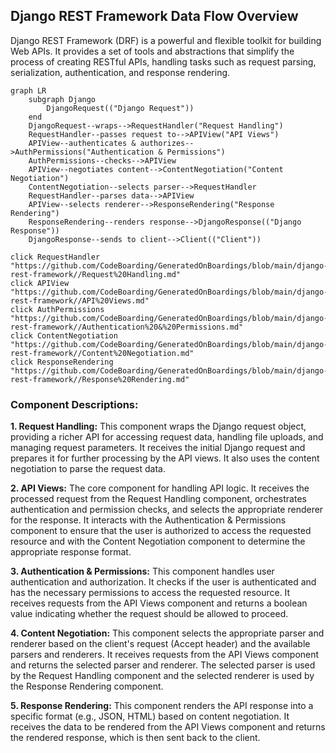 ## Django REST Framework Data Flow Overview

Django REST Framework (DRF) is a powerful and flexible toolkit for building Web APIs. It provides a set of tools and abstractions that simplify the process of creating RESTful APIs, handling tasks such as request parsing, serialization, authentication, and response rendering.

```mermaid
graph LR
    subgraph Django
        DjangoRequest(("Django Request"))
    end
    DjangoRequest--wraps-->RequestHandler("Request Handling")
    RequestHandler--passes request to-->APIView("API Views")
    APIView--authenticates & authorizes-->AuthPermissions("Authentication & Permissions")
    AuthPermissions--checks-->APIView
    APIView--negotiates content-->ContentNegotiation("Content Negotiation")
    ContentNegotiation--selects parser-->RequestHandler
    RequestHandler--parses data-->APIView
    APIView--selects renderer-->ResponseRendering("Response Rendering")
    ResponseRendering--renders response-->DjangoResponse(("Django Response"))
    DjangoResponse--sends to client-->Client(("Client"))

click RequestHandler "https://github.com/CodeBoarding/GeneratedOnBoardings/blob/main/django-rest-framework//Request%20Handling.md"
click APIView "https://github.com/CodeBoarding/GeneratedOnBoardings/blob/main/django-rest-framework//API%20Views.md"
click AuthPermissions "https://github.com/CodeBoarding/GeneratedOnBoardings/blob/main/django-rest-framework//Authentication%20&%20Permissions.md"
click ContentNegotiation "https://github.com/CodeBoarding/GeneratedOnBoardings/blob/main/django-rest-framework//Content%20Negotiation.md"
click ResponseRendering "https://github.com/CodeBoarding/GeneratedOnBoardings/blob/main/django-rest-framework//Response%20Rendering.md"

```

### Component Descriptions:

**1. Request Handling:** This component wraps the Django request object, providing a richer API for accessing request data, handling file uploads, and managing request parameters. It receives the initial Django request and prepares it for further processing by the API views. It also uses the content negotiation to parse the request data.

**2. API Views:** The core component for handling API logic. It receives the processed request from the Request Handling component, orchestrates authentication and permission checks, and selects the appropriate renderer for the response. It interacts with the Authentication & Permissions component to ensure that the user is authorized to access the requested resource and with the Content Negotiation component to determine the appropriate response format.

**3. Authentication & Permissions:** This component handles user authentication and authorization. It checks if the user is authenticated and has the necessary permissions to access the requested resource. It receives requests from the API Views component and returns a boolean value indicating whether the request should be allowed to proceed.

**4. Content Negotiation:** This component selects the appropriate parser and renderer based on the client's request (Accept header) and the available parsers and renderers. It receives requests from the API Views component and returns the selected parser and renderer. The selected parser is used by the Request Handling component and the selected renderer is used by the Response Rendering component.

**5. Response Rendering:** This component renders the API response into a specific format (e.g., JSON, HTML) based on content negotiation. It receives the data to be rendered from the API Views component and returns the rendered response, which is then sent back to the client.